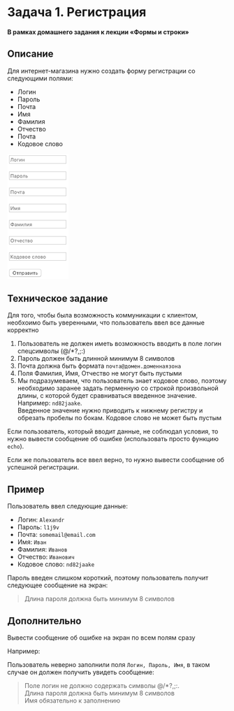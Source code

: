# Задача 1. Регистрация

#### В рамках домашнего задания к лекции «Формы и строки»

## Описание
Для интернет-магазина нужно создать форму регистрации со следующими полями:
- Логин
- Пароль
- Почта
- Имя
- Фамилия
- Отчество
- Почта
- Кодовое слово

![Пример формы](./form-example.png)

## Техническое задание
Для того, чтобы была возможность коммуникации с клиентом,
необхоимо быть уверенными, что пользователь ввел все данные корректно
1. Пользователь не должен иметь возможность вводить в поле логин спецсимволы (@/\*?,;:)
2. Пароль должен быть длинной минимум 8 символов
3. Почта должна быть формата `почта@домен.доменнаязона`
4. Поля Фамилия, Имя, Отчество не могут быть пустыми
5. Мы подразумеваем, что пользователь знает кодовое слово, поэтому необходимо заранее задать перменную со строкой 
произвольной длины, с которой будет сравниваться введенное значение. Например: `nd82jaake`. \
Введенное значение нужно приводить к нижнему регистру и обрезать пробелы по бокам. Кодовое слово не может быть пустым

Если пользователь, который вводит данные, не соблюдал условия, то 
нужно вывести сообщение об ошибке (использовать просто функцию `echo`).

Если же пользователь все ввел верно, то нужно вывести сообщение об успешной регистрации.

## Пример

Пользователь ввел следующие данные:
- Логин: `Alexandr`
- Пароль: `l1j9v`
- Почта: `somemail@email.com`
- Имя: `Иван`
- Фамилия: `Иванов`
- Отчество: `Иванович`
- Кодовое слово: `nd82jaake`

Пароль введен слишком короткий, поэтому пользователь получит следующее сообщение на экран:
> Длина пароля должна быть минимум 8 символов

## Дополнительно
Вывести сообщение об ошибке на экран по всем полям сразу

Например:

Пользователь неверно заполнили поля `Логин, Пароль, Имя`, в таком случае он должен получить увидеть сообщение:
> Поле логин не должно содержать символы @/\*?,;:. \
> Длина пароля должна быть минимум 8 символов \
> Имя обязательно к заполнению
